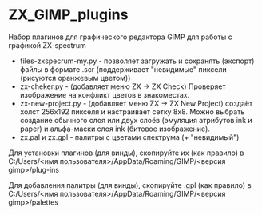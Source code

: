 # ZX_GIMP_plugins
Набор плагинов для графического редактора GIMP для работы с графикой ZX-spectrum
- files-zxspecrum-my.py - позволяет загружать и сохранять (экспорт) файлы в формате .scr (поддерживает "невидимые" пиксели (рисуются оранжевым цветом))
- zx-cheker.py - (добавляет меню ZX -> ZX Check) Проверяет изображение на конфликт цветов в знакоместах.
- zx-new-project.py - (добавляет меню ZX -> ZX New Project) создаёт холст 256х192 пикселя и настраивает сетку 8х8. Можно выбрать создание обычного слоя или двух слоёв (эмуляция атрибутов ink и paper) и альфа-маски слоя ink (битовое изображение).
- zx.pal и zx.gpl - палитры с цветами спектрума (+ "невидимый")

Для установки плагинов (для винды), скопируйте их (как правило) в C:/Users/<имя пользователя>/AppData/Roaming/GIMP/<версия gimp>/plug-ins

Для добавления палитры (для винды), скопируйте .gpl (как правило) в C:/Users/<имя пользователя>/AppData/Roaming/GIMP/<версия gimp>/palettes
